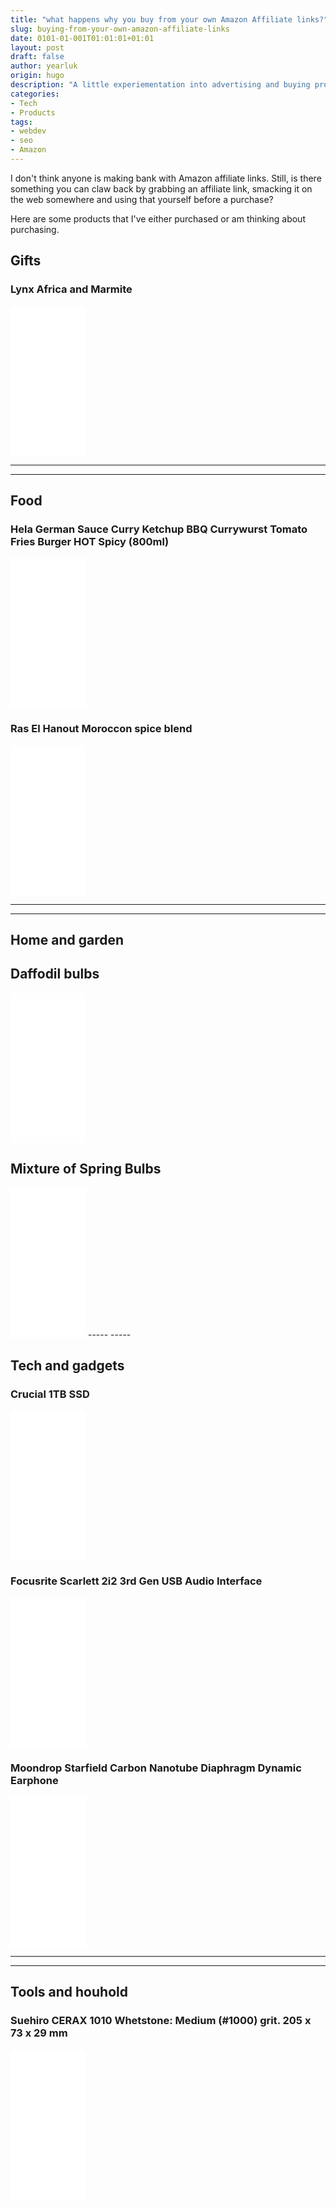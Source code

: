 ```yaml
---
title: "what happens why you buy from your own Amazon Affiliate links?"
slug: buying-from-your-own-amazon-affiliate-links
date: 0101-01-001T01:01:01+01:01
layout: post
draft: false
author: yearluk
origin: hugo
description: "A little experiementation into advertising and buying products on amazon... AKA buying my own shit."
categories:
- Tech
- Products
tags:
- webdev
- seo
- Amazon
---
```


I don't think anyone is making bank with Amazon affiliate links. Still, is there something you can claw back by grabbing an affiliate link, smacking it on the web somewhere and using that yourself before a purchase?

Here are some products that I've either purchased or am thinking about purchasing.

## Gifts

### Lynx Africa and Marmite
<iframe style="width:120px;height:240px;" marginwidth="0" marginheight="0" scrolling="no" frameborder="0" src="//ws-eu.amazon-adsystem.com/widgets/q?ServiceVersion=20070822&OneJS=1&Operation=GetAdHtml&MarketPlace=GB&source=ss&ref=as_ss_li_til&ad_type=product_link&tracking_id=yearlus-21&language=en_GB&marketplace=amazon&region=GB&placement=B08H5TJXYY&asins=B08H5TJXYY&linkId=fef909ca25abd328a42546015400a9c7&show_border=true&link_opens_in_new_window=true"></iframe>

-----
-----

## Food
### Hela German Sauce Curry Ketchup BBQ Currywurst Tomato Fries Burger HOT Spicy (800ml)
<iframe style="width:120px;height:240px;" marginwidth="0" marginheight="0" scrolling="no" frameborder="0" src="//ws-eu.amazon-adsystem.com/widgets/q?ServiceVersion=20070822&OneJS=1&Operation=GetAdHtml&MarketPlace=GB&source=ss&ref=as_ss_li_til&ad_type=product_link&tracking_id=yearlus-21&language=en_GB&marketplace=amazon&region=GB&placement=B003RGCIWM&asins=B003RGCIWM&linkId=1b32ac21131325f8c66b3f90e01b7c7c&show_border=true&link_opens_in_new_window=true"></iframe>


### Ras El Hanout Moroccon spice blend
<iframe style="width:120px;height:240px;" marginwidth="0" marginheight="0" scrolling="no" frameborder="0" src="//ws-eu.amazon-adsystem.com/widgets/q?ServiceVersion=20070822&OneJS=1&Operation=GetAdHtml&MarketPlace=GB&source=ss&ref=as_ss_li_til&ad_type=product_link&tracking_id=yearlus-21&language=en_GB&marketplace=amazon&region=GB&placement=B06XBBJBM8&asins=B06XBBJBM8&linkId=fc521ff8fef6a8ab60f857bfc3ca8031&show_border=true&link_opens_in_new_window=true"></iframe>

-----
-----
## Home and garden

## Daffodil bulbs
<iframe style="width:120px;height:240px;" marginwidth="0" marginheight="0" scrolling="no" frameborder="0" src="//ws-eu.amazon-adsystem.com/widgets/q?ServiceVersion=20070822&OneJS=1&Operation=GetAdHtml&MarketPlace=GB&source=ss&ref=as_ss_li_til&ad_type=product_link&tracking_id=yearlus-21&language=en_GB&marketplace=amazon&region=GB&placement=B00F6YUP5A&asins=B00F6YUP5A&linkId=6b3a54b411861f4fc128dafa1332dd56&show_border=true&link_opens_in_new_window=true"></iframe>


## Mixture of Spring Bulbs
<iframe style="width:120px;height:240px;" marginwidth="0" marginheight="0" scrolling="no" frameborder="0" src="//ws-eu.amazon-adsystem.com/widgets/q?ServiceVersion=20070822&OneJS=1&Operation=GetAdHtml&MarketPlace=GB&source=ss&ref=as_ss_li_til&ad_type=product_link&tracking_id=yearlus-21&language=en_GB&marketplace=amazon&region=GB&placement=B00F3X9V04&asins=B00F3X9V04&linkId=b3707cba1adb0291d0dd1d78159d9c24&show_border=true&link_opens_in_new_window=true"></iframe>
-----
-----

## Tech and gadgets
### Crucial 1TB SSD
<iframe style="width:120px;height:240px;" marginwidth="0" marginheight="0" scrolling="no" frameborder="0" src="//ws-eu.amazon-adsystem.com/widgets/q?ServiceVersion=20070822&OneJS=1&Operation=GetAdHtml&MarketPlace=GB&source=ss&ref=as_ss_li_til&ad_type=product_link&tracking_id=yearlus-21&language=en_GB&marketplace=amazon&region=GB&placement=B07YD579WM&asins=B07YD579WM&linkId=d122c37b66a68fd72dd55fabb33d23a2&show_border=true&link_opens_in_new_window=true"></iframe>


### Focusrite Scarlett 2i2 3rd Gen USB Audio Interface
<iframe style="width:120px;height:240px;" marginwidth="0" marginheight="0" scrolling="no" frameborder="0" src="//ws-eu.amazon-adsystem.com/widgets/q?ServiceVersion=20070822&OneJS=1&Operation=GetAdHtml&MarketPlace=GB&source=ss&ref=as_ss_li_til&ad_type=product_link&tracking_id=yearlus-21&language=en_GB&marketplace=amazon&region=GB&placement=B07QR73T66&asins=B07QR73T66&linkId=df14342d30b7805902b14d9c6913a3b3&show_border=true&link_opens_in_new_window=true"></iframe>


### Moondrop Starfield Carbon Nanotube Diaphragm Dynamic Earphone
<iframe style="width:120px;height:240px;" marginwidth="0" marginheight="0" scrolling="no" frameborder="0" src="//ws-eu.amazon-adsystem.com/widgets/q?ServiceVersion=20070822&OneJS=1&Operation=GetAdHtml&MarketPlace=GB&source=ss&ref=as_ss_li_til&ad_type=product_link&tracking_id=yearlus-21&language=en_GB&marketplace=amazon&region=GB&placement=B082NQFW16&asins=B082NQFW16&linkId=ed0932a9821c860080c61775604006e8&show_border=true&link_opens_in_new_window=true"></iframe>

-----
-----

## Tools and houhold
### Suehiro CERAX 1010 Whetstone: Medium (#1000) grit. 205 x 73 x 29 mm
<iframe style="width:120px;height:240px;" marginwidth="0" marginheight="0" scrolling="no" frameborder="0" src="//ws-eu.amazon-adsystem.com/widgets/q?ServiceVersion=20070822&OneJS=1&Operation=GetAdHtml&MarketPlace=GB&source=ss&ref=as_ss_li_til&ad_type=product_link&tracking_id=yearlus-21&language=en_GB&marketplace=amazon&region=GB&placement=B01E5AKQ04&asins=B01E5AKQ04&linkId=8cb4a50c5f5da37ddf5617d70cf8998e&show_border=true&link_opens_in_new_window=true"></iframe>
